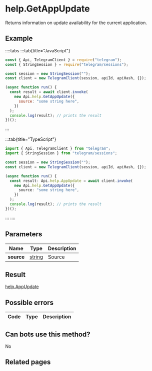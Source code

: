 # help.GetAppUpdate

Returns information on update availability for the current application.

## Example

::::tabs
:::tab{title="JavaScript"}

```js
const { Api, TelegramClient } = require("telegram");
const { StringSession } = require("telegram/sessions");

const session = new StringSession("");
const client = new TelegramClient(session, apiId, apiHash, {});

(async function run() {
  const result = await client.invoke(
    new Api.help.GetAppUpdate({
      source: "some string here",
    })
  );
  console.log(result); // prints the result
})();
```

:::

:::tab{title="TypeScript"}

```ts
import { Api, TelegramClient } from "telegram";
import { StringSession } from "telegram/sessions";

const session = new StringSession("");
const client = new TelegramClient(session, apiId, apiHash, {});

(async function run() {
  const result: Api.help.AppUpdate = await client.invoke(
    new Api.help.GetAppUpdate({
      source: "some string here",
    })
  );
  console.log(result); // prints the result
})();
```

:::
::::

## Parameters

|    Name    | Type                                            | Description |
| :--------: | ----------------------------------------------- | ----------- |
| **source** | [string](https://core.telegram.org/type/string) | Source      |

## Result

[help.AppUpdate](https://core.telegram.org/type/help.AppUpdate)

## Possible errors

| Code | Type | Description |
| :--: | ---- | ----------- |

## Can bots use this method?

No

## Related pages
